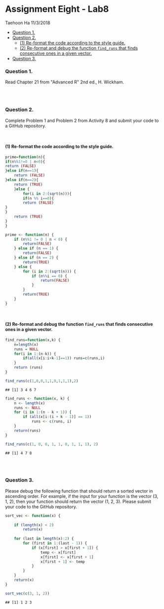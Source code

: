 Assignment Eight - Lab8
================
Taehoon Ha
11/3/2018

-   [Question 1.](#question-1)
-   [Question 2.](#question-2)
    -   [(1) Re-format the code according to the style guide.](#1-re-format-the-code-according-to-the-style-guide)
    -   [(2) Re-format and debug the function `find_runs` that finds consecutive ones in a given vector.](#re-format-and-debug-the-function-find_runs-that-finds-consecutive-ones-in-a-given-vector.)
-   [Question 3.](#question-3)

### Question 1.

Read Chapter 21 from "Advanced R" 2nd ed., H. Wickham.

<br><br>

### Question 2.

Complete Problem 1 and Problem 2 from Activity 8 and submit your code to a GitHub repository.

<br>

#### (1) Re-format the code according to the style guide.

``` r
prime=function(n){ 
if(n%%1!=0 | n<0){ 
return (FALSE)
}else if(n==1){
    return (FALSE)
}else if(n==2){
    return (TRUE)
    }else {
        for(i in 2:(sqrt(n))){
        if(n %% i==0){
        return (FALSE)
}
}
    return (TRUE)
}
}
```

``` r
prime <- function(n) {
    if (n%%1 != 0 | n < 0) {
        return(FALSE)
    } else if (n == 1) {
        return(FALSE)
    } else if (n == 2) {
        return(TRUE)
    } else {
        for (i in 2:(sqrt(n))) {
            if (n%%i == 0) {
                return(FALSE)
            }
        }
        return(TRUE)
    }
}
```

<br>

#### (2) Re-format and debug the function `find_runs` that finds consecutive ones in a given vector.

``` r
find_runs=function(x,k) {
    n=length(x)
    runs = NULL
    for(i in 1:(n-k)) {
        if(all(x[i:i+k-1]==1)) runs=c(runs,i) 
    }
    return (runs) 
}

find_runs(c(1,0,0,1,1,0,1,1,1),2)
```

    ## [1] 3 4 6 7

``` r
find_runs <- function(x, k) {
    n <- length(x)
    runs <- NULL
    for (i in 1:(n - k + 1)) {
        if (all(x[i:(i + k - 1)] == 1)) 
            runs <- c(runs, i)
    }
    return(runs)
}

find_runs(c(1, 0, 0, 1, 1, 0, 1, 1, 1), 2)
```

    ## [1] 4 7 8

<br><br>

### Question 3.

Please debug the following function that should return a sorted vector in ascending order. For example, if the input for your function is the vector (3, 1, 2), then your function should return the vector (1, 2, 3). Please submit your code to the GitHub repository.

``` r
sort_vec <- function(x) {
    
    if (length(x) < 2) 
        return(x)
    
    for (last in length(x):2) {
        for (first in 1:(last - 1)) {
            if (x[first] > x[first + 1]) {
                temp <- x[first]
                x[first] <- x[first + 1]
                x[first + 1] <- temp
            }
        }
    }
    return(x)
}

sort_vec(c(3, 1, 2))
```

    ## [1] 1 2 3
